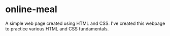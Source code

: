 # online-meal

A simple web page created using HTML and CSS. I've created this webpage to practice various HTML and CSS fundamentals.
